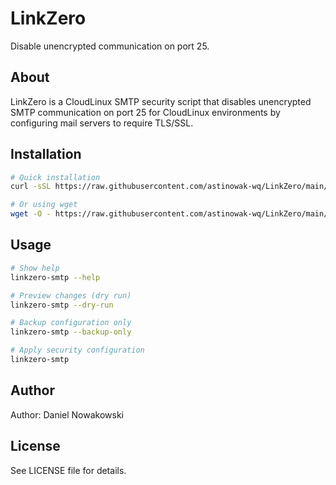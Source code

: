 # LinkZero

Disable unencrypted communication on port 25.

## About

LinkZero is a CloudLinux SMTP security script that disables unencrypted SMTP communication on port 25 for CloudLinux environments by configuring mail servers to require TLS/SSL.

## Installation

```bash
# Quick installation
curl -sSL https://raw.githubusercontent.com/astinowak-wq/LinkZero/main/install.sh | sudo bash

# Or using wget
wget -O - https://raw.githubusercontent.com/astinowak-wq/LinkZero/main/install.sh | sudo bash
```

## Usage

```bash
# Show help
linkzero-smtp --help

# Preview changes (dry run)
linkzero-smtp --dry-run

# Backup configuration only
linkzero-smtp --backup-only

# Apply security configuration
linkzero-smtp
```

## Author

Author: Daniel Nowakowski

## License

See LICENSE file for details.
